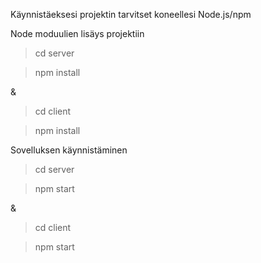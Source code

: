 Käynnistäeksesi projektin tarvitset koneellesi Node.js/npm

Node moduulien lisäys projektiin

> cd server

> npm install

&

> cd client

> npm install

Sovelluksen käynnistäminen
> cd server

> npm start

&

> cd client

> npm start
